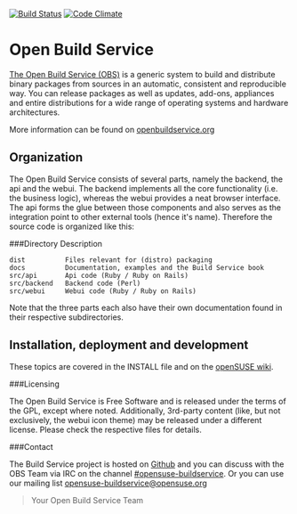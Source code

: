[![Build Status](https://secure.travis-ci.org/openSUSE/open-build-service.png?branch=master)](https://travis-ci.org/openSUSE/open-build-service)
[![Code Climate](https://codeclimate.com/badge.png)](https://codeclimate.com/github/openSUSE/open-build-service)

Open Build Service
==================

[The Open Build Service (OBS)](http://www.open-build-service.org) is a generic system
to build and distribute binary packages from sources in an automatic, consistent and
reproducible way. You can release packages as well as updates, add-ons, appliances and
entire distributions for a wide range of operating systems and hardware architectures.

More information can be found on [openbuildservice.org](http://www.openbuildservice.org)

Organization
------------

The Open Build Service consists of several parts, namely the backend, the
api and the webui. The backend implements all the core functionality (i.e. the
business logic), whereas the webui provides a neat browser interface. The api
forms the glue between those components and also serves as the integration
point to other external tools (hence it's name). Therefore the source code is
organized like this:

###Directory Description

	dist          Files relevant for (distro) packaging
	docs          Documentation, examples and the Build Service book
	src/api       Api code (Ruby / Ruby on Rails)
	src/backend   Backend code (Perl)
	src/webui     Webui code (Ruby / Ruby on Rails)

Note that the three parts each also have their own documentation found in their
respective subdirectories.

Installation, deployment and development
----------------------------------------

These topics are covered in the INSTALL file and on the
[openSUSE wiki](http://en.opensuse.org/Portal:Build_Service).

###Licensing

The Open Build Service is Free Software and is released under the terms of
the GPL, except where noted. Additionally, 3rd-party content (like, but not
exclusively, the webui icon theme) may be released under a different license.
Please check the respective files for details.

###Contact

The Build Service project is hosted on [Github](http://github.com/opensuse/open-build-service)
and you can discuss with the OBS Team via IRC on the channel
[#opensuse-buildservice](irc://freenode.net/opensuse-buildservice). Or you can use our mailing list
[opensuse-buildservice@opensuse.org](mailto:opensuse-buildservice+subscribe@opensuse.org)

> Your Open Build Service Team
